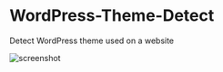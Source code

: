 # WordPress-Theme-Detect
Detect WordPress theme used on a website


![screenshot](https://raw.githubusercontent.com/stefanpejcic/WordPress-Theme-Detect/main/wp%20theme%20detector.png)
